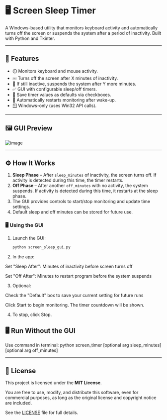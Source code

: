 # 🖥️ Screen Sleep Timer

A Windows-based utility that monitors keyboard activity and automatically turns off the screen or suspends the system after a period of inactivity. Built with Python and Tkinter.

---

## 🚀 Features

- ⏲️ Monitors keyboard and mouse activity.
- 💤 Turns off the screen after X minutes of inactivity.
- 🔌 If still inactive, suspends the system after Y more minutes.
- ✅ GUI with configurable sleep/off timers.
- 💾 Save timer values as defaults via checkboxes.
- 🔄 Automatically restarts monitoring after wake-up.
- 🪟 Windows-only (uses Win32 API calls).

---

## 🖼️ GUI Preview

![image](https://github.com/user-attachments/assets/73b3b9cd-abc9-4000-a7b5-5d3923d952bf)

---

## ⚙️ How It Works

1. **Sleep Phase** – After `sleep_minutes` of inactivity, the screen turns off. If activity is detected during this time, the timer restarts.
2. **Off Phase** – After another `off_minutes` with no activity, the system suspends. If activity is detected during this time, it restarts at the sleep phase.
3. The GUI provides controls to start/stop monitoring and update time settings.
4. Default sleep and off minutes can be stored for future use.

### 🖥️ Using the GUI

1. Launch the GUI:
   ```bash
   python screen_sleep_gui.py

2. In the app:

Set "Sleep After": Minutes of inactivity before screen turns off

Set "Off After": Minutes to restart program before the system suspends

3. Optional:

Check the "Default" box to save your current setting for future runs

Click Start to begin monitoring. The timer countdown will be shown.

4. To stop, click Stop.

## 🖥️ Run Without the GUI

Use command in terminal:
python screen_timer [optional arg sleep_minutes] [optional arg off_minutes]

---

## 🪪 License

This project is licensed under the **MIT License**.

You are free to use, modify, and distribute this software, even for commercial purposes, as long as the original license and copyright notice are included.

See the [LICENSE](LICENSE) file for full details.


